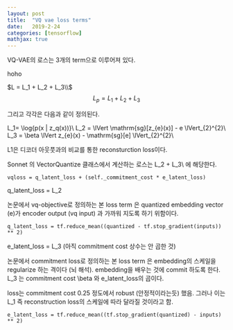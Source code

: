 ```yaml
---
layout: post
title:  "VQ vae loss terms"
date:   2019-2-24
categories: [tensorflow]
mathjax: true
---
```



VQ-VAE의 로스는 3개의 term으로 이루어져 있다.

hoho

$L = L_1 + L_2 + L_3\\$
$$L_p = L_1 + L_2 + L_3$$


그리고 각각은 다음과 같이 정의된다.

L_1= \log{p(x | z_q(x))}\\
L_2 = \lVert \mathrm{sg}[z_{e}(x)] - e \lVert_{2}^{2}\\
L_3 = \beta \lVert z_{e}(x) - \mathrm{sg}[e] \lVert_{2}^{2}\\

L1은 디코더 아웃풋과의 비교를 통한 reconsturction loss이다.

Sonnet 의 VectorQuantize 클래스에서 계산하는 로스는 L_2 + L_3\\ 에 해당한다.

    vqloss = q_latent_loss + (self._commitment_cost * e_latent_loss) 

q_latent_loss = L_2  

논문에서 vq-objective로 정의하는 본 loss term 은 quantized embedding vector (e)가 encoder output (vq input)  과 가까워 지도록 하기 위함이다.

    q_latent_loss = tf.reduce_mean((quantized - tf.stop_gradient(inputs)) ** 2)

e_latent_loss  = L_3 (아직 commitment cost 상수는 안 곱한 것)

논문에서 commitment loss로 정의하는 본 loss term 은 embedding의 스케일을 regularize 하는 격이다 (뇌 해석). embedding을 배우는 것에 commit 하도록 한다. L_3 는 commitment cost \beta 와 e_latent_loss의 곱이다.

loss는 commitment cost 0.25 정도에서 robust (안정적이라는듯) 했음. 그러나 이는 L_1 즉 reconstruction loss의 스케일에 따라 달라질 것이라고 함.



    e_latent_loss = tf.reduce_mean((tf.stop_gradient(quantized) - inputs) ** 2)


